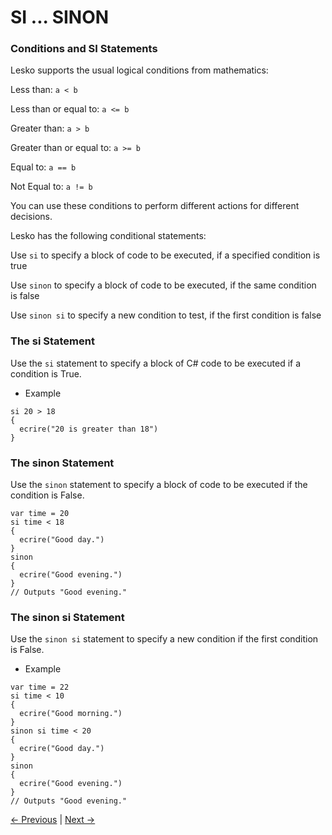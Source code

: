 # SI ... SINON

### Conditions and SI Statements

Lesko supports the usual logical conditions from mathematics:

Less than: `a < b`
 
Less than or equal to: `a <= b`

Greater than: `a > b`

Greater than or equal to: `a >= b`

Equal to: `a == b`

Not Equal to: `a != b`

You can use these conditions to perform different actions for different decisions.

Lesko has the following conditional statements:

Use `si` to specify a block of code to be executed, if a specified condition is true

Use `sinon` to specify a block of code to be executed, if the same condition is false

Use `sinon si` to specify a new condition to test, if the first condition is false

### The si Statement

Use the `si` statement to specify a block of C# code to be executed if a condition is True.

* Example

```
si 20 > 18 
{
  ecrire("20 is greater than 18")
}
```

### The sinon Statement

Use the `sinon` statement to specify a block of code to be executed if the condition is False.

```
var time = 20
si time < 18 
{
  ecrire("Good day.")
}
sinon 
{
  ecrire("Good evening.")
}
// Outputs "Good evening."
```

### The sinon si Statement

Use the `sinon si` statement to specify a new condition if the first condition is False.

* Example

```
var time = 22
si time < 10 
{
  ecrire("Good morning.")
} 
sinon si time < 20 
{
  ecrire("Good day.")
} 
sinon 
{
  ecrire("Good evening.")
}
// Outputs "Good evening."
```

[<- Previous]() |
[Next ->]()
